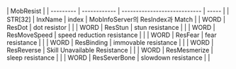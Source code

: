 | MobResist |
| --------- | ------------ | ---------------------------- | ----- |
| STR[32]      | InxName                      | index | MobInfoServer의 ResIndex과 Match |
| WORD      | ResDot       | dot resistor                 |       |
| WORD      | ResStun      | stun resistance              |       |
| WORD      | ResMoveSpeed | speed reduction resistance   |       |
| WORD      | ResFear      | fear resistance              |       |
| WORD      | ResBinding   | immovable resistance         |       |
| WORD      | ResReverse   | Skill Unavailable Resistance |       |
| WORD      | ResMesmerize | sleep resistance             |       |
| WORD      | ResSeverBone | slowdown resistance          |       |